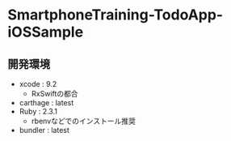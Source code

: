 # SmartphoneTraining-TodoApp-iOSSample

## 開発環境
- xcode : 9.2
  - RxSwiftの都合
- carthage : latest
- Ruby : 2.3.1
  - rbenvなどでのインストール推奨
- bundler : latest
